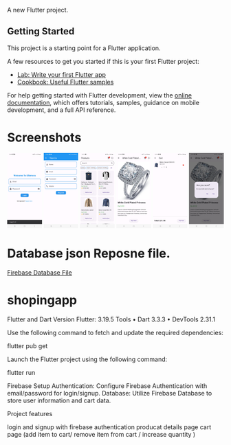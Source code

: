 
A new Flutter project.

## Getting Started

This project is a starting point for a Flutter application.

A few resources to get you started if this is your first Flutter project:

- [Lab: Write your first Flutter app](https://docs.flutter.dev/get-started/codelab)
- [Cookbook: Useful Flutter samples](https://docs.flutter.dev/cookbook)

For help getting started with Flutter development, view the
[online documentation](https://docs.flutter.dev/), which offers tutorials,
samples, guidance on mobile development, and a full API reference.

# Screenshots

<p align="center">
  <img src="/art/1.jpg" style="width:16%;" />
  <img src="/art/2.jpg" style="width:16%;" />
  <img src="/art/3.jpg" style="width:16%;" />
  <img src="/art/4.jpg" style="width:16%;" />
  <img src="/art/5.jpg" style="width:16%;" />
  <img src="/art/6.jpg" style="width:16%;" />
</p>

# Database json Reposne file.
 
<a href="/art/ellemora-firebase-database.json">Firebase Database File</a>


# shopingapp

Flutter and Dart Version
Flutter: 3.19.5
Tools • Dart 3.3.3 • DevTools 2.31.1

Use the following command to fetch and update the required dependencies:


flutter pub get


Launch the Flutter project using the following command:

flutter run 

Firebase Setup
Authentication:
Configure Firebase Authentication with email/password for login/signup.
Database:
Utilize Firebase Database to store user information and cart data.

Project features 

login and signup with firebase authentication
producat details page
cart page (add item to cart/ remove item from cart / increase quantity )
